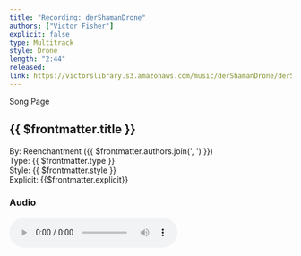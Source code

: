 ```yaml
---
title: "Recording: derShamanDrone"
authors: ["Victor Fisher"]
explicit: false
type: Multitrack  
style: Drone
length: "2:44"
released:
link: https://victorslibrary.s3.amazonaws.com/music/derShamanDrone/derShamanDrone.mp3
---
```


<g-link to="/33">Song Page</g-link>

## {{ $frontmatter.title }}

By: <g-link to="/16">Reenchantment</g-link> ({{ $frontmatter.authors.join(', ') }})  
Type: {{ $frontmatter.type }}  
Style: {{ $frontmatter.style }}  
Explicit: {{$frontmatter.explicit}}

### Audio

<audio controls controlsList="nodownload">
  <source :src="$frontmatter.link" type="audio/mpeg">
Your browser does not support the audio element.
</audio>
